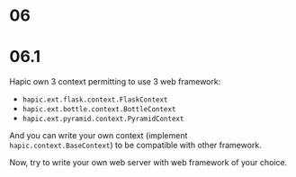 # 06

# 06.1

Hapic own 3 context permitting to use 3 web framework:

* `hapic.ext.flask.context.FlaskContext`
* `hapic.ext.bottle.context.BottleContext`
* `hapic.ext.pyramid.context.PyramidContext`

And you can write your own context (implement `hapic.context.BaseContext`) to
be compatible with other framework.

Now, try to write your own web server with web framework of your choice.
